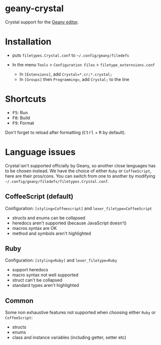 # geany-crystal

Crystal support for the [Geany editor](https://www.geany.org/).

# Installation

- puts `filetypes.Crystal.conf` to `~/.config/geany/filedefs`

- In the menu `Tools` > `Configuration Files` > `filetype_externsions.conf`
  - In `[Extensions]`, add `Crystal=*.cr;*.crystal;`
  - In `[Groups]` then `Programming=`, add `Crystal;` to the line

# Shortcuts

- <kbd>F5</kbd>: Run
- <kbd>F8</kbd>: Build
- <kbd>F9</kbd>: Format

Don't forget to reload after formatting (<kbd>Ctrl</kbd> + <kbd>R</kbd> by default).

# Language issues

Crystal isn't supported officially by Geany, so another close languages has to be chosen instead.
We have the choice of either `Ruby` or `CoffeeScript`, here are their pros/cons.
You can switch from one to another by modifying `~/.config/geany/filedefs/filetypes.Crystal.conf`.

## CoffeeScript (default)

Configuration: `[styling=Coffeescript]` and `lexer_filetype=CoffeeScript`

- structs and enums can be collapsed
- heredocs aren't supported (because JavaScript doesn't)
- macros syntax are OK
- method and symbols aren't highlighted

## Ruby

Configuration: `[styling=Ruby]` and `lexer_filetype=Ruby`

- support heredocs
- macro syntax not well supported
- struct can't be collapsed
- standard types aren't highlighted

## Common

Some non exhaustive features not supported when choosing either `Ruby` or `CoffeeScript`:

- structs
- enums
- class and instance variables (including getter, setter etc)
